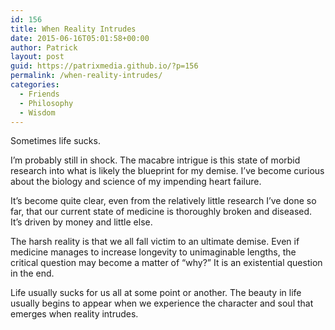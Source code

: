 ```yaml
---
id: 156
title: When Reality Intrudes
date: 2015-06-16T05:01:58+00:00
author: Patrick
layout: post
guid: https://patrixmedia.github.io/?p=156
permalink: /when-reality-intrudes/
categories:
  - Friends
  - Philosophy
  - Wisdom
---
```

Sometimes life sucks.

I&#8217;m probably still in shock. The macabre intrigue is this state of morbid research into what is likely the blueprint for my demise. I&#8217;ve become curious about the biology and science of my impending heart failure.

It&#8217;s become quite clear, even from the relatively little research I&#8217;ve done so far, that our current state of medicine is thoroughly broken and diseased. It&#8217;s driven by money and little else.

The harsh reality is that we all fall victim to an ultimate demise. Even if medicine manages to increase longevity to unimaginable lengths, the critical question may become a matter of &#8220;why?&#8221; It is an existential question in the end.

Life usually sucks for us all at some point or another. The beauty in life usually begins to appear when we experience the character and soul that emerges when reality intrudes.

&nbsp;